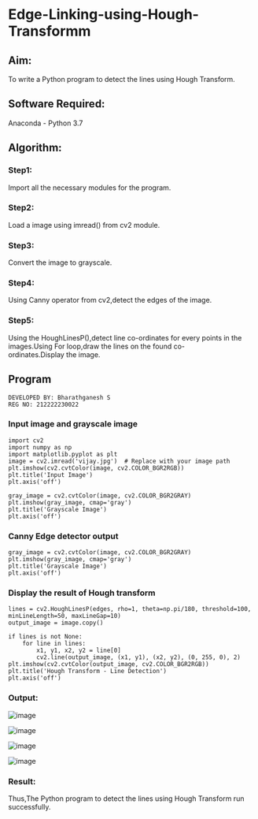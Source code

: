 # Edge-Linking-using-Hough-Transformm
## Aim:
To write a Python program to detect the lines using Hough Transform.

## Software Required:
Anaconda - Python 3.7

## Algorithm:
### Step1:

Import all the necessary modules for the program.
### Step2:

Load a image using imread() from cv2 module.
### Step3:

Convert the image to grayscale.
### Step4:

Using Canny operator from cv2,detect the edges of the image.
### Step5:

Using the HoughLinesP(),detect line co-ordinates for every points in the images.Using For loop,draw the lines on the found co-ordinates.Display the image.
## Program 
```
DEVELOPED BY: Bharathganesh S
REG NO: 212222230022
```
### Input image and grayscale image
```
import cv2
import numpy as np
import matplotlib.pyplot as plt
image = cv2.imread('vijay.jpg')  # Replace with your image path
plt.imshow(cv2.cvtColor(image, cv2.COLOR_BGR2RGB))
plt.title('Input Image')
plt.axis('off')
```
```
gray_image = cv2.cvtColor(image, cv2.COLOR_BGR2GRAY)
plt.imshow(gray_image, cmap='gray')
plt.title('Grayscale Image')
plt.axis('off')
```

### Canny Edge detector output
```
gray_image = cv2.cvtColor(image, cv2.COLOR_BGR2GRAY)
plt.imshow(gray_image, cmap='gray')
plt.title('Grayscale Image')
plt.axis('off')
```


### Display the result of Hough transform
```
lines = cv2.HoughLinesP(edges, rho=1, theta=np.pi/180, threshold=100, minLineLength=50, maxLineGap=10)
output_image = image.copy()

if lines is not None:
    for line in lines:
        x1, y1, x2, y2 = line[0]
        cv2.line(output_image, (x1, y1), (x2, y2), (0, 255, 0), 2)
plt.imshow(cv2.cvtColor(output_image, cv2.COLOR_BGR2RGB))
plt.title('Hough Transform - Line Detection')
plt.axis('off')

```

### Output:
![image](https://github.com/user-attachments/assets/45c9c8ad-a27d-4936-8f58-4ed0da61eaf1)

![image](https://github.com/user-attachments/assets/f373e36a-647d-4161-8f5f-037199d12428)

![image](https://github.com/user-attachments/assets/2da401bd-a7d7-4e35-8331-491b05cfb621)

![image](https://github.com/user-attachments/assets/6af921d9-d04f-4156-903c-d4d8f8ab9061)





### Result:
Thus,The Python program to detect the lines using Hough Transform run successfully.
